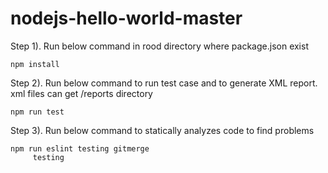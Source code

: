# nodejs-hello-world-master


Step 1). Run below command in rood directory where package.json exist

	npm install

Step 2). Run below command to run test case and to generate XML report. xml files can get /reports directory

	npm run test	

Step 3). Run below command to statically analyzes code to find problems

	npm run eslint testing gitmerge
         testing

